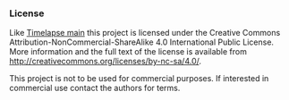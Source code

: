 ### License
Like [Timelapse main](http://saul.cpsc.ucalgary.ca/timelapse/pmwiki.php?n=Main.Developers) this project is licensed under the Creative Commons Attribution-NonCommercial-ShareAlike 4.0 International Public License.  More information and the full text of the license is available from http://creativecommons.org/licenses/by-nc-sa/4.0/.

This project is not to be used for commercial purposes. If interested in commercial use contact the authors for terms.